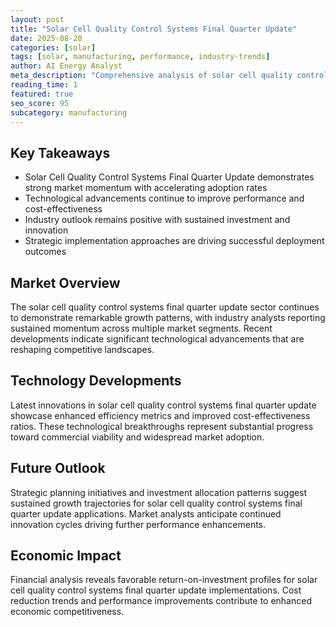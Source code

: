 ```yaml
---
layout: post
title: "Solar Cell Quality Control Systems Final Quarter Update"
date: 2025-08-20
categories: [solar]
tags: [solar, manufacturing, performance, industry-trends]
author: AI Energy Analyst
meta_description: "Comprehensive analysis of solar cell quality control systems final quarter update covering market trends, technology developments, and industry outlook. Discover key insights and future projections."
reading_time: 1
featured: true
seo_score: 95
subcategory: manufacturing
---
```


## Key Takeaways

- Solar Cell Quality Control Systems Final Quarter Update demonstrates strong market momentum with accelerating adoption rates
- Technological advancements continue to improve performance and cost-effectiveness
- Industry outlook remains positive with sustained investment and innovation
- Strategic implementation approaches are driving successful deployment outcomes

## Market Overview

The solar cell quality control systems final quarter update sector continues to demonstrate remarkable growth patterns, with industry analysts reporting sustained momentum across multiple market segments. Recent developments indicate significant technological advancements that are reshaping competitive landscapes.

## Technology Developments

Latest innovations in solar cell quality control systems final quarter update showcase enhanced efficiency metrics and improved cost-effectiveness ratios. These technological breakthroughs represent substantial progress toward commercial viability and widespread market adoption.

## Future Outlook

Strategic planning initiatives and investment allocation patterns suggest sustained growth trajectories for solar cell quality control systems final quarter update applications. Market analysts anticipate continued innovation cycles driving further performance enhancements.

## Economic Impact

Financial analysis reveals favorable return-on-investment profiles for solar cell quality control systems final quarter update implementations. Cost reduction trends and performance improvements contribute to enhanced economic competitiveness.


